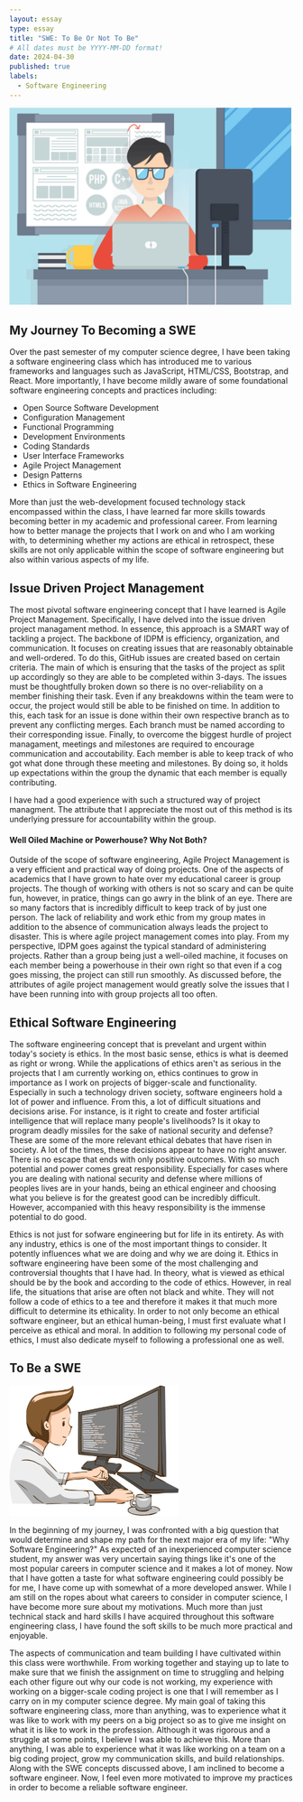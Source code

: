 ```yaml
---
layout: essay
type: essay
title: "SWE: To Be Or Not To Be"
# All dates must be YYYY-MM-DD format!
date: 2024-04-30
published: true
labels:
  - Software Engineering
---
```

<img  width="500px" 
      src="../img/SWE.jpg" 
      class="rounded mx-auto d-block" >
## My Journey To Becoming a SWE
  <p>Over the past semester of my computer science degree, I have been taking a software engineering class which has introduced me to various frameworks and languages such as JavaScript, HTML/CSS, Bootstrap, and React. More importantly, I have become mildly aware of some foundational software engineering concepts and practices including:</p>
  <ul>
    <li> Open Source Software Development </li>
    <li> Configuration Management </li>
    <li> Functional Programming </li>
    <li> Development Environments </li>
    <li> Coding Standards </li>
    <li> User Interface Frameworks </li>
    <li> Agile Project Management </li>
    <li> Design Patterns </li>
    <li> Ethics in Software Engineering </li>
  </ul>

  <p>More than just the web-development focused technology stack encompassed within the class, I have learned far more skills towards becoming better in my academic and professional career. From learning how to better manage the projects that I work on and who I am working with, to determining whether my actions are ethical in retrospect, these skills are not only applicable within the scope of software engineering but also within various aspects of my life. </p>

## Issue Driven Project Management
  <p>The most pivotal software engineering concept that I have learned is Agile Project Management. Specifically, I have delved into the issue driven project managament method. In essence, this approach is a SMART way of tackling a project. The backbone of IDPM is efficiency, organization, and communication. It focuses on creating issues that are reasonably obtainable and well-ordered. To do this, GitHub issues are created based on certain criteria. The main of which is ensuring that the tasks of the project as split up accordingly so they are able to be completed within 3-days. The issues must be thoughtfully broken down so there is no over-reliability on a member finishing their task. Even if any breakdowns within the team were to occur, the project would still be able to be finished on time. In addition to this, each task for an issue is done within their own respective branch as to prevent any conflicting merges. Each branch must be named according to their corresponding issue. Finally, to overcome the biggest hurdle of project managament, meetings and milestones are required to encourage communication and accoutability. Each member is able to keep track of who got what done through these meeting and milestones. By doing so, it holds up expectations within the group the dynamic that each member is equally contributing.</p>
  <p>I have had a good experience with such a structured way of project managment. The attribute that I appreciate the most out of this method is its underlying pressure for accountability within the group. </p>
  
#### Well Oiled Machine or Powerhouse? Why Not Both?
  <p>Outside of the scope of software engineering, Agile Project Management is a very efficient and practical way of doing projects. One of the aspects of academics that I have grown to hate over my educational career is group projects. The though of working with others is not so scary and can be quite fun, however, in pratice, things can go awry in the blink of an eye. There are so many factors that is incredibly difficult to keep track of by just one person. The lack of reliability and work ethic from my group mates in addition to the absence of communication always leads the project to disaster. This is where agile project management comes into play. From my perspective, IDPM goes against the typical standard of administering projects. Rather than a group being just a well-oiled machine, it focuses on each member being a powerhouse in their own right so that even if a cog goes missing, the project can still run smoothly. As discussed before, the attributes of agile project management would greatly solve the issues that I have been running into with group projects all too often.</p>

## Ethical Software Engineering
  <p>The software engineering concept that is prevelant and urgent within today's society is ethics. In the most basic sense, ethics is what is deemed as right or wrong. While the applications of ethics aren't as serious in the projects that I am currently working on, ethics continues to grow in importance as I work on projects of bigger-scale and functionality. Especially in such a technology driven society, software engineers hold a lot of power and influence. From this, a lot of difficult situations and decisions arise. For instance, is it right to create and foster artificial intelligence that will replace many people's livelihoods? Is it okay to program deadly missiles for the sake of national security and defense? These are some of the more relevant ethical debates that have risen in society. A lot of the times, these decisions appear to have no right answer. There is no escape that ends with only positive outcomes. With so much potential and power comes great responsibility. Especially for cases where you are dealing with national security and defense where millions of peoples lives are in your hands, being an ethical engineer and choosing what you believe is for the greatest good can be incredibly difficult. However, accompanied with this heavy responsibility is the immense potential to do good.</p>
  <p>Ethics is not just for sofware engineering but for life in its entirety. As with any industry, ethics is one of the most important things to consider. It potently influences what we are doing and why we are doing it. Ethics in software engineering have been some of the most challenging and controversial thoughts that I have had. In theory, what is viewed as ethical should be by the book and according to the code of ethics. However, in real life, the situations that arise are often not black and white. They will not follow a code of ethics to a tee and therefore it makes it that much more difficult to determine its ethicality. In order to not only become an ethical software engineer, but an ethical human-being, I must first evaluate what I perceive as ethical and moral. In addition to following my personal code of ethics, I must also dedicate myself to following a professional one as well. </p>

## To Be a SWE
<img width="300px" 
     class="rounded float-start pe-4" 
     src="../img/CE.png" >
  <p>In the beginning of my journey, I was confronted with a big question that would determine and shape my path for the next major era of my life: "Why Software Engineering?" As expected of an inexperienced computer science student, my answer was very uncertain saying things like it's one of the most popular careers in computer science and it makes a lot of money. Now that I have gotten a taste for what software engineering could possibly be for me, I have come up with somewhat of a more developed answer. While I am still on the ropes about what careers to consider in computer science, I have become more sure about my motivations. Much more than just technical stack and hard skills I have acquired throughout this software engineering class, I have found the soft skills to be much more practical and enjoyable.</p> 
  <p>The aspects of communication and team building I have cultivated within this class were worthwhile. From working together and staying up to late to make sure that we finish the assignment on time to struggling and helping each other figure out why our code is not working, my experience with working on a bigger-scale coding project is one that I will remember as I carry on in my computer science degree. My main goal of taking this software engineering class, more than anything, was to experience what it was like to work with my peers on a big project so as to give me insight on what it is like to work in the profession. Although it was rigorous and a struggle at some points, I believe I was able to achieve this. More than anything, I was able to experience what it was like working on a team on a big coding project, grow my communication skills, and build relationships. Along with the SWE concepts discussed above, I am inclined to become a software engineer. Now, I feel even more motivated to improve my practices in order to become a reliable software engineer. </p>
